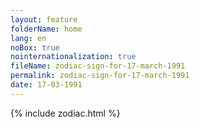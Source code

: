 ```yaml
---
layout: feature
folderName: home
lang: en
noBox: true
nointernationalization: true
fileName: zodiac-sign-for-17-march-1991
permalink: zodiac-sign-for-17-march-1991
date: 17-03-1991
---
```

{% include zodiac.html %}
